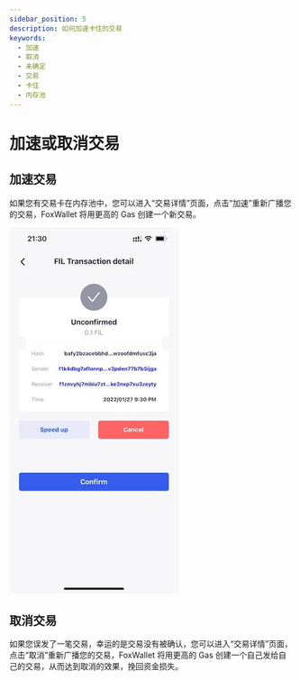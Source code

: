 ```yaml
---
sidebar_position: 5
description: 如何加速卡住的交易
keywords:
  - 加速
  - 取消
  - 未确定
  - 交易
  - 卡住
  - 内存池
---
```


# 加速或取消交易

## 加速交易
如果您有交易卡在内存池中，您可以进入“交易详情”页面，点击“加速”重新广播您的交易，FoxWallet 将用更高的 Gas 创建一个新交易。

![](./img/pending.jpg)

## 取消交易
如果您误发了一笔交易，幸运的是交易没有被确认，您可以进入“交易详情”页面，点击“取消”重新广播您的交易，FoxWallet 将用更高的 Gas 创建一个自己发给自己的交易，从而达到取消的效果，挽回资金损失。





